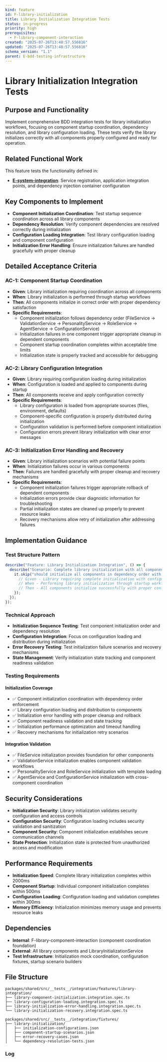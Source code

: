 ```yaml
---
kind: feature
id: F-library-initialization
title: Library Initialization Integration Tests
status: in-progress
priority: high
prerequisites:
  - F-library-component-interaction
created: "2025-07-26T13:48:57.556816"
updated: "2025-07-26T13:48:57.556816"
schema_version: "1.1"
parent: E-bdd-testing-infrastructure
---
```


# Library Initialization Integration Tests

## Purpose and Functionality

Implement comprehensive BDD integration tests for library initialization workflows, focusing on component startup coordination, dependency resolution, and library configuration loading. These tests verify the library initializes correctly with all components properly configured and ready for operation.

## Related Functional Work

This feature tests the functionality defined in:

- **[E-system-integration](../../../E-system-integration/epic.md)**: Service registration, application integration points, and dependency injection container configuration

## Key Components to Implement

- **Component Initialization Coordination**: Test startup sequence coordination across all library components
- **Dependency Resolution**: Verify component dependencies are resolved correctly during initialization
- **Configuration Loading Integration**: Test library configuration loading and component configuration
- **Initialization Error Handling**: Ensure initialization failures are handled gracefully with proper cleanup

## Detailed Acceptance Criteria

### AC-1: Component Startup Coordination

- **Given**: Library initialization requiring coordination across all components
- **When**: Library initialization is performed through startup workflows
- **Then**: All components initialize in correct order with proper dependency satisfaction
- **Specific Requirements**:
  - Component initialization follows dependency order (FileService → ValidationService → PersonalityService → RoleService → AgentService → ConfigurationService)
  - Initialization failures in one component trigger appropriate cleanup in dependent components
  - Component startup coordination completes within acceptable time limits
  - Initialization state is properly tracked and accessible for debugging

### AC-2: Library Configuration Integration

- **Given**: Library requiring configuration loading during initialization
- **When**: Configuration is loaded and applied to components during startup
- **Then**: All components receive and apply configuration correctly
- **Specific Requirements**:
  - Library configuration is loaded from appropriate sources (files, environment, defaults)
  - Component-specific configuration is properly distributed during initialization
  - Configuration validation is performed before component initialization
  - Configuration errors prevent library initialization with clear error messages

### AC-3: Initialization Error Handling and Recovery

- **Given**: Library initialization scenarios with potential failure points
- **When**: Initialization failures occur in various components
- **Then**: Failures are handled gracefully with proper cleanup and recovery mechanisms
- **Specific Requirements**:
  - Component initialization failures trigger appropriate rollback of dependent components
  - Initialization errors provide clear diagnostic information for troubleshooting
  - Partial initialization states are cleaned up properly to prevent resource leaks
  - Recovery mechanisms allow retry of initialization after addressing failures

## Implementation Guidance

### Test Structure Pattern

```typescript
describe("Feature: Library Initialization Integration", () => {
  describe("Scenario: Complete library initialization with all components", () => {
    it.skip("should initialize all components in dependency order with configuration", async () => {
      // Given - Library requiring complete initialization with configuration
      // When - Performing library initialization through startup workflow
      // Then - All components initialize successfully with proper configuration
    });
  });
});
```

### Technical Approach

- **Initialization Sequence Testing**: Test component initialization order and dependency resolution
- **Configuration Integration**: Focus on configuration loading and distribution during initialization
- **Error Recovery Testing**: Test initialization failure scenarios and recovery mechanisms
- **State Management**: Verify initialization state tracking and component readiness validation

### Testing Requirements

#### Initialization Coverage

- ✅ Component initialization coordination with dependency order enforcement
- ✅ Library configuration loading and distribution to components
- ✅ Initialization error handling with proper cleanup and rollback
- ✅ Component readiness validation and state tracking
- ✅ Initialization performance optimization and timeout handling
- ✅ Recovery mechanisms for initialization retry scenarios

#### Integration Validation

- ✅ FileService initialization provides foundation for other components
- ✅ ValidationService initialization enables component validation workflows
- ✅ PersonalityService and RoleService initialization with template loading
- ✅ AgentService and ConfigurationService initialization with cross-component coordination

## Security Considerations

- **Initialization Security**: Library initialization validates security configuration and access controls
- **Configuration Security**: Configuration loading includes security validation and sanitization
- **Component Security**: Component initialization establishes secure communication channels
- **State Protection**: Initialization state is protected from unauthorized access and modification

## Performance Requirements

- **Initialization Speed**: Complete library initialization completes within 2000ms
- **Component Startup**: Individual component initialization completes within 500ms
- **Configuration Loading**: Configuration loading and validation completes within 300ms
- **Memory Efficiency**: Initialization minimizes memory usage and prevents resource leaks

## Dependencies

- **Internal**: F-library-component-interaction (component coordination foundation)
- **External**: All library components and LibraryInitializationService
- **Test Infrastructure**: Initialization mock coordination, configuration fixtures, startup scenario builders

## File Structure

```
packages/shared/src/__tests__/integration/features/library-integration/
├── library-component-initialization.integration.spec.ts
├── library-configuration-loading.integration.spec.ts
├── library-initialization-error-handling.integration.spec.ts
└── library-initialization-recovery.integration.spec.ts

packages/shared/src/__tests__/integration/fixtures/
├── library-initialization/
│   ├── initialization-configurations.json
│   ├── component-startup-scenarios.json
│   ├── error-recovery-cases.json
│   └── dependency-resolution-tests.json
```

### Log
